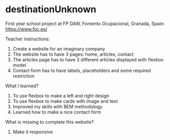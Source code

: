 # destinationUnknown
First year school project at FP DAW, Fomento Ocupacional, Granada, Spain: https://www.foc.es/

Teacher instructions:

1. Create a website for an imaginary company
2. The website has to have 3 pages: home, articles, contact
3. The articles page has to have 3 different articles displayed with flexbox model
4. Contact form has to have labels, placeholders and some required restriction 

What I learned?

1. To use flexbox to make a left and right design
2. To use flexbox to make cards with image and text
3. Improved my skills with BEM methodology
4. Learned how to make a nice contact form

What is missing to complete this website?

1. Make it responsive
